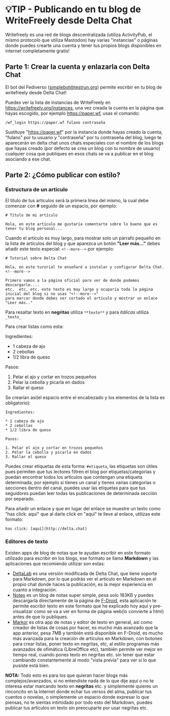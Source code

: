 # 💡TIP - Publicando en tu blog de WriteFreely desde Delta Chat

Writefreely es una red de blogs descentralizada (utiliza ActivityPub, el mismo protocolo que utiliza Mastodon) hay varias "instancias" o páginas donde puedes
crearte una cuenta y  tener tus propios blogs disponibles en internet completamente gratis!

## Parte 1: Crear la cuenta y enlazarla con Delta Chat

El bot del Fediverso (simplebot@testrun.org) permite escribir en tu blog de writefreely desde Delta Chat!

Puedes ver la lista de instancias de WriteFreely en https://writefreely.org/instances, una vez  creada la cuenta en la página que hayas escogido, por ejemplo
https://paper.wf, usas el comando:

```
/wf_login https://paper.wf fulano contraseña
```

Sustituye "https://paper.wf" por la instancia donde hayas creado la cuenta, "fulano" por tu usuario y "contraseña" por tu contraseña del blog, luego te aparecerán
en delta chat unos chats especiales con el nombre de los blogs que hayas creado (por defecto se crea un blog con tu nombre de usuario) cualquier cosa que publiques
en esos chats se va a publicar en el blog asociando a ese chat.

## Parte 2: ¿Cómo publicar con estilo?

### Estructura de un artículo

El título de tus artículos será la primera línea del mismo, la cual debe comenzar con **#** seguido de un espacio, por ejemplo:

```
# Título de mi artículo

Hola, en este artículo me gustaría comentarte sobre lo bueno que es tener tu blog personal...
```

Cuando el artículo es muy largo, para mostrar solo un párrafo pequeño en la lista de artículos del blog y que aparezca un botón **"Leer más..."** debes añadir este
texto especial: `<!--more-->` por ejemplo:

```
# Tutorial sobre Delta Chat

Hola, en este turorial te enseñaré a instalar y configurar Delta Chat.
<!--more-->

Primero vamos a la página oficial para ver de donde podemos descargarlo.... 
etc,  etc, etc. este texto es muy largo y ocuparía toda la página inicial del blog si no usas "<!--more-->"
para marcar donde debes ser cortado el artículo y mostrar un enlace "Leer más.."
```

Para resaltar texto en **negritas** utiliza `**texto**` y para _itálicas_ utiliza `_texto_`

Para crear listas como esta:

Ingredientes:

* 1 cabeza de ajo
* 2 cebollas
* 1/2 libra de queso 

Pasos:

1. Pelar el ajo y cortar en trozos pequeños
2. Pelar la cebolla y picarla en dados
3. Rallar el queso

Se crearían así(el espacio entre el encabezado y los elementos de la lista es obligatorio):

```
Ingredientes:

* 1 cabeza de ajo
* 2 cebollas
* 1/2 libra de queso 

Pasos:

1. Pelar el ajo y cortar en trozos pequeños
2. Pelar la cebolla y picarla en dados
3. Rallar el queso
```

Puedes crear etiquetas de esta forma: `#etiqueta`, las etiquetas son útiles pues permiten que tus lectores filtren el blog por etiquetas/categorías y puedan
encontrar todos los artículos que contengan una etiqueta determinada, por ejemplo si tienes un canal y tienes varias categorías o secciones dentro del canal,
puedes usar las etiquetas para que tus seguidores puedan leer todas las publicaciones de determinada sección por separado.

Para añadir un enlace y que en lugar del enlace se muestre un texto como "has click: aquí" que al darle click en "aquí" te lleve al enlace, utilizas este formato:

```
has click: [aquí](http://delta.chat)
```

### Editores de texto

Existen apps de blog de notas que te ayudan escribir en este formato utilizado para escribir en los blogs, ese formato se llama **Markdown** y las aplicaciones
que recomiendo utilizar son estas:

* [DeltaLab](https://github.com/adbenitez/deltalab-android) es una versión modificada de Delta Chat, que tiene soporte para Markdown, por lo que podrás ver el
  artículo en Markdown en el propio chat donde haces la publicación, es la mejor experiencia en cuanto a integración.
* [Notes](https://f-droid.org/packages/org.billthefarmer.notes) es un blog de notas super simple, pesa solo 183KB y puedes descargarla directamente de la página 
  de [F-Droid](https://f-droid.org/packages/org.billthefarmer.notes), esta aplicación te permite escribir texto en este formato que he explicado hoy aquí y
  pre-visualizar como se va a ver en forma de página web(lo convierte a html) antes de que lo publiques.
* [Markor](https://f-droid.org/packages/net.gsantner.markor) es otra app de notas y editor de texto en general, así como creador de listas de cosas por hacer,
  es mucho más avanzado que la app anterior, pesa 7MB y también está disponible en F-Droid, es mucho más avanzada para la creación de artículos en Markdown, 
  con botones para crear listas, poner texto en negritas, etc, al estilo programas más avanzados de ofimática (LibreOffice etc), también permite ver mejor en
  tiempo real, cuando pones texto en negritas etc. sin tener que estar cambiando constantemente al modo "vista previa" para ver si lo que pusiste está bien.

**NOTA:** Todo esto es para los que quieran hacer blogs más complejos/avanzados, si no entendiste nada de lo que dije aquí o no te interesa estar marcando texto
en **negritas** etc. y simplemente quieres un rinconcito en la Internet donde echar tus versos del alma, publicar tus cuentos o novelas, o simplemente un espacio
donde expresar lo que piensas, no te sientas intimidado por todo esto del Markdown, puedes publicar tus artículos en texto sin preocuparte por usar negritas etc.

